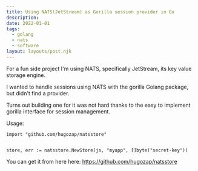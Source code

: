 ```yaml
---
title: Using NATS(JetStream) as Gorilla session provider in Go
description: 
date: 2022-01-01
tags:
  - golang
  - nats
  - software
layout: layouts/post.njk
---
```



For a fun side project I'm using NATS, specifically JetStream, its key value storage engine.

I wanted to handle sessions using NATS with the gorilla Golang package, but didn't find a provider.

Turns out building one for it was not hard thanks to the easy to implement gorilla interface for session management.



Usage:

```golang
import "github.com/hugozap/natsstore"


store, err := natsstore.NewStore(js, "myapp", []byte("secret-key"))
```
You can get it from here  here: https://github.com/hugozap/natsstore

